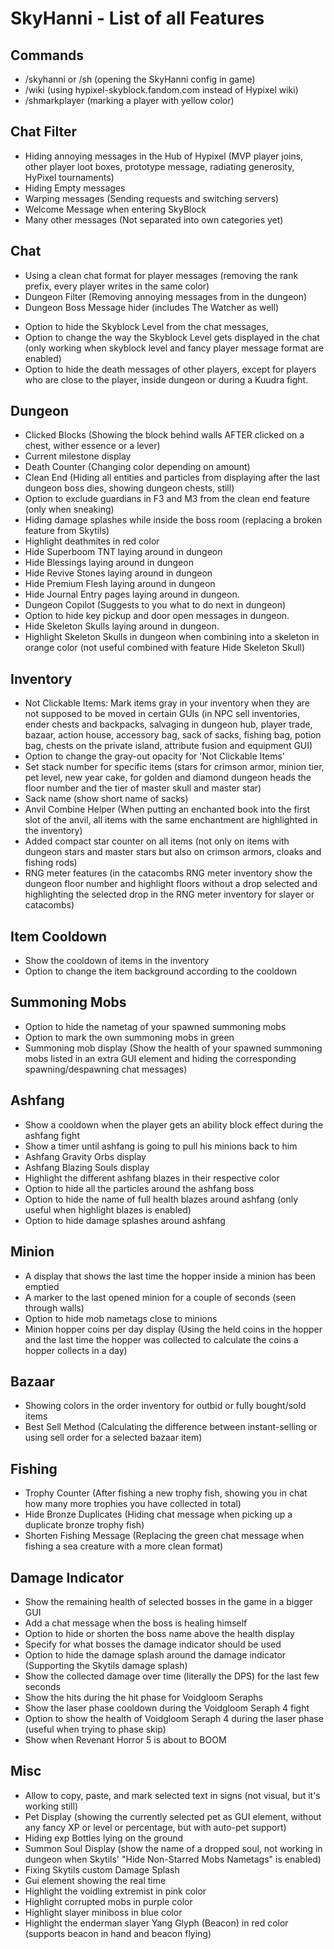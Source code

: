# SkyHanni - List of all Features

## Commands
- /skyhanni or /sh (opening the SkyHanni config in game)
- /wiki (using hypixel-skyblock.fandom.com instead of Hypixel wiki)
- /shmarkplayer (marking a player with yellow color)

## Chat Filter
- Hiding annoying messages in the Hub of Hypixel (MVP player joins, other player loot boxes, prototype message, radiating generosity, HyPixel tournaments)
- Hiding Empty messages
- Warping messages (Sending requests and switching servers)
- Welcome Message when entering SkyBlock
- Many other messages (Not separated into own categories yet)

## Chat
+ Using a clean chat format for player messages (removing the rank prefix, every player writes in the same color)
+ Dungeon Filter (Removing annoying messages from in the dungeon)
+ Dungeon Boss Message hider (includes The Watcher as well)
- Option to hide the Skyblock Level from the chat messages,
- Option to change the way the Skyblock Level gets displayed in the chat (only working when skyblock level and fancy player message format are enabled)
- Option to hide the death messages of other players, except for players who are close to the player, inside dungeon or during a Kuudra fight.

## Dungeon
- Clicked Blocks (Showing the block behind walls AFTER clicked on a chest, wither essence or a lever)
- Current milestone display
- Death Counter (Changing color depending on amount)
- Clean End (Hiding all entities and particles from displaying after the last dungeon boss dies, showing dungeon chests, still)
- Option to exclude guardians in F3 and M3 from the clean end feature (only when sneaking)
- Hiding damage splashes while inside the boss room (replacing a broken feature from Skytils)
- Highlight deathmites in red color
- Hide Superboom TNT laying around in dungeon
- Hide Blessings laying around in dungeon
- Hide Revive Stones laying around in dungeon
- Hide Premium Flesh laying around in dungeon
- Hide Journal Entry pages laying around in dungeon.
- Dungeon Copilot (Suggests to you what to do next in dungeon)
- Option to hide key pickup and door open messages in dungeon.
- Hide Skeleton Skulls laying around in dungeon.
- Highlight Skeleton Skulls in dungeon when combining into a skeleton in orange color (not useful combined with feature Hide Skeleton Skull)

## Inventory
- Not Clickable Items: Mark items gray in your inventory when they are not supposed to be moved in certain GUIs (in NPC sell inventories, ender chests and backpacks, salvaging in dungeon hub, player trade, bazaar, action house, accessory bag, sack of sacks, fishing bag, potion bag, chests on the private island, attribute fusion and equipment GUI)
- Option to change the gray-out opacity for 'Not Clickable Items'
- Set stack number for specific items (stars for crimson armor, minion tier, pet level, new year cake, for golden and diamond dungeon heads the floor number and the tier of master skull and master star)
- Sack name (show short name of sacks)
- Anvil Combine Helper (When putting an enchanted book into the first slot of the anvil, all items with the same enchantment are highlighted in the inventory)
- Added compact star counter on all items (not only on items with dungeon stars and master stars but also on crimson armors, cloaks and fishing rods)
- RNG meter features (in the catacombs RNG meter inventory show the dungeon floor number and highlight floors without a drop selected and highlighting the selected drop in the RNG meter inventory for slayer or catacombs)

## Item Cooldown
- Show the cooldown of items in the inventory
- Option to change the item background according to the cooldown

## Summoning Mobs
- Option to hide the nametag of your spawned summoning mobs
- Option to mark the own summoning mobs in green
- Summoning mob display (Show the health of your spawned summoning mobs listed in an extra GUI element and hiding the corresponding spawning/despawning chat messages)


## Ashfang
- Show a cooldown when the player gets an ability block effect during the ashfang fight
- Show a timer until ashfang is going to pull his minions back to him
- Ashfang Gravity Orbs display
- Ashfang Blazing Souls display
- Highlight the different ashfang blazes in their respective color
- Option to hide all the particles around the ashfang boss
- Option to hide the name of full health blazes around ashfang (only useful when highlight blazes is enabled)
- Option to hide damage splashes around ashfang


## Minion
- A display that shows the last time the hopper inside a minion has been emptied
- A marker to the last opened minion for a couple of seconds (seen through walls)
- Option to hide mob nametags close to minions
- Minion hopper coins per day display (Using the held coins in the hopper and the last time the hopper was collected to calculate the coins a hopper collects in a day)

## Bazaar
- Showing colors in the order inventory for outbid or fully bought/sold items
- Best Sell Method (Calculating the difference between instant-selling or using sell order for a selected bazaar item)

## Fishing
- Trophy Counter (After fishing a new trophy fish, showing you in chat how many more trophies you have collected in total)
- Hide Bronze Duplicates (Hiding chat message when picking up a duplicate bronze trophy fish)
- Shorten Fishing Message (Replacing the green chat message when fishing a sea creature with a more clean format)

## Damage Indicator
- Show the remaining health of selected bosses in the game in a bigger GUI
- Add a chat message when the boss is healing himself
- Option to hide or shorten the boss name above the health display
- Specify for what bosses the damage indicator should be used
- Option to hide the damage splash around the damage indicator (Supporting the Skytils damage splash)
- Show the collected damage over time (literally the DPS) for the last few seconds
- Show the hits during the hit phase for Voidgloom Seraphs
- Show the laser phase cooldown during the Voidgloom Seraph 4 fight 
- Option to show the health of Voidgloom Seraph 4 during the laser phase (useful when trying to phase skip)
- Show when Revenant Horror 5 is about to BOOM

## Misc
- Allow to copy, paste, and mark selected text in signs (not visual, but it's working still)
- Pet Display (showing the currently selected pet as GUI element, without any fancy XP or level or percentage, but with auto-pet support)
- Hiding exp Bottles lying on the ground
- Summon Soul Display (show the name of a dropped soul, not working in dungeon when Skytils' "Hide Non-Starred Mobs Nametags" is enabled)
- Fixing Skytils custom Damage Splash
- Gui element showing the real time
- Highlight the voidling extremist in pink color
- Highlight corrupted mobs in purple color
- Highlight slayer miniboss in blue color
- Highlight the enderman slayer Yang Glyph (Beacon) in red color (supports beacon in hand and beacon flying)
